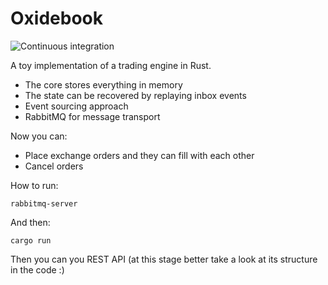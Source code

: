 # Oxidebook

![Continuous integration](https://github.com/selevit/oxidebook/workflows/Continuous%20integration/badge.svg)

A toy implementation of a trading engine in Rust.

- The core stores everything in memory
- The state can be recovered by replaying inbox events
- Event sourcing approach
- RabbitMQ for message transport

Now you can:

- Place exchange orders and they can fill with each other
- Cancel orders

How to run:

```
rabbitmq-server
```

And then:

```
cargo run
```

Then you can you REST API (at this stage better take a look at its structure in the code :)
